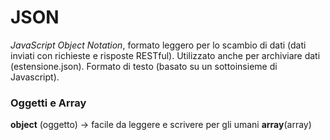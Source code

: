 # JSON
*JavaScript Object Notation*, formato leggero per lo scambio di dati (dati inviati con richieste e risposte RESTful).
Utilizzato anche per archiviare dati (estensione.json). Formato di testo (basato su un sottoinsieme di Javascript). 
### Oggetti e Array
**object** (oggetto) $\to$ facile da leggere e scrivere per gli umani
**array**(array)
